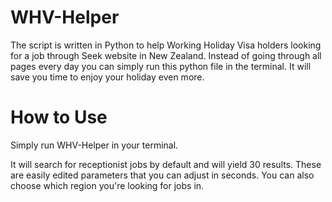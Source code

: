 # WHV-Helper

The script is written in Python to help Working Holiday Visa holders looking for a job through Seek website in New Zealand. Instead of going through all pages every day you can simply run this python file in the terminal. It will save you time to enjoy your holiday even more.

# How to Use

Simply run WHV-Helper in your terminal.

It will search for receptionist jobs by default and will yield 30 results. These are easily edited parameters that you can adjust in seconds.
You can also choose which region you're looking for jobs in.
